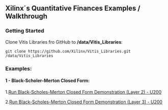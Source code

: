 ## Xilinx´s Quantitative Finances Examples / Walkthrough


### Getting Started
Clone Vitis Libraries fro GitHub to **/data/Vitis_Libraries**:

```
git clone https://github.com/Xilinx/Vitis_Libraries.git /data/Vitis_Libraries
```

### Examples:
#### 1 - Black-Scholer-Merton Closed Form:

 1.[Run Black-Scholes-Merton Closed Form Demonstration (Layer 2) - U200](CFBlackScholesMerton_L2_u200.md)
 
 2.[Run Black-Scholes-Merton Closed Form Demonstration (Layer 3) - U200](CFBlackScholesMerton_L3_u200.md)
